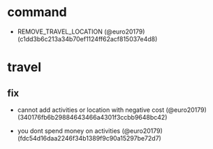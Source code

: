 # command

* REMOVE_TRAVEL_LOCATION (@euro20179) (c1dd3b6c213a34b70ef1124ff62acf815037e4d8)


# travel

## fix

* cannot add activities or location with negative cost (@euro20179) (340176fb6b29884643466a4301f3ccbb9648bc42)

* you dont spend money on activities (@euro20179) (fdc54d16daa2246f34b1389f9c90a15297be72d7)


